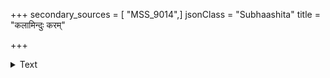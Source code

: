 +++
secondary_sources = [ "MSS_9014",]
jsonClass = "Subhaashita"
title = "कलामिन्दुः करम्"

+++

<details><summary>Text</summary>

कलामिन्दुः करं दाता धारां धाराधरो यदि।  
संकोचयिष्यते तर्हि जीविष्यति कथं जगत्॥
</details>
